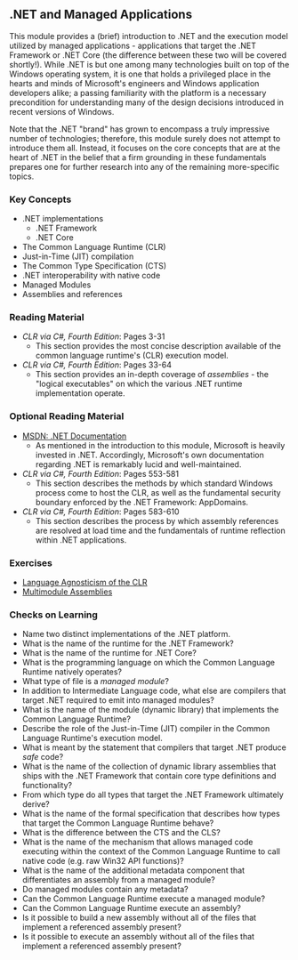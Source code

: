 ## .NET and Managed Applications

This module provides a (brief) introduction to .NET and the execution model utilized by managed applications - applications that target the .NET Framework or .NET Core (the difference between these two will be covered shortly!). While .NET is but one among many technologies built on top of the Windows operating system, it is one that holds a privileged place in the hearts and minds of Microsoft's engineers and Windows application developers alike; a passing familiarity with the platform is a necessary precondition for understanding many of the design decisions introduced in recent versions of Windows.

Note that the .NET "brand" has grown to encompass a truly impressive number of technologies; therefore, this module surely does not attempt to introduce them all. Instead, it focuses on the core concepts that are at the heart of .NET in the belief that a firm grounding in these fundamentals prepares one for further research into any of the remaining more-specific topics.

### Key Concepts

- .NET implementations
    - .NET Framework
    - .NET Core
- The Common Language Runtime (CLR)
- Just-in-Time (JIT) compilation
- The Common Type Specification (CTS)
- .NET interoperability with native code
- Managed Modules
- Assemblies and references

### Reading Material

- _CLR via C#, Fourth Edition_: Pages 3-31
    - This section provides the most concise description available of the common language runtime's (CLR) execution model.
- _CLR via C#, Fourth Edition_: Pages 33-64
    - This section provides an in-depth coverage of _assemblies_ - the "logical executables" on which the various .NET runtime implementation operate.

### Optional Reading Material

- [MSDN: .NET Documentation](https://docs.microsoft.com/en-us/dotnet/standard/)
    - As mentioned in the introduction to this module, Microsoft is heavily invested in .NET. Accordingly, Microsoft's own documentation regarding .NET is remarkably lucid and well-maintained.
- _CLR via C#, Fourth Edition_: Pages 553-581
    - This section describes the methods by which standard Windows process come to host the CLR, as well as the fundamental security boundary enforced by the .NET Framework: AppDomains.
- _CLR via C#, Fourth Edition_: Pages 583-610
    - This section describes the process by which assembly references are resolved at load time and the fundamentals of runtime reflection within .NET applications.

### Exercises

- [Language Agnosticism of the CLR](./multilingual-assemblies)
- [Multimodule Assemblies](./multimodule-assemblies)

### Checks on Learning

- Name two distinct implementations of the .NET platform.
- What is the name of the runtime for the .NET Framework?
- What is the name of the runtime for .NET Core?
- What is the programming language on which the Common Language Runtime natively operates?
- What type of file is a _managed module_?
- In addition to Intermediate Language code, what else are compilers that target .NET required to emit into managed modules?
- What is the name of the module (dynamic library) that implements the Common Language Runtime?
- Describe the role of the Just-in-Time (JIT) compiler in the Common Language Runtime's execution model.
- What is meant by the statement that compilers that target .NET produce _safe_ code?
- What is the name of the collection of dynamic library assemblies that ships with the .NET Framework that contain core type definitions and functionality?
- From which type do all types that target the .NET Framework ultimately derive?
- What is the name of the formal specification that describes how types that target the Common Language Runtime behave?
- What is the difference between the CTS and the CLS?
- What is the name of the mechanism that allows managed code executing within the context of the Common Language Runtime to call native code (e.g. raw Win32 API functions)?
- What is the name of the additional metadata component that differentiates an assembly from a managed module?
- Do managed modules contain any metadata?
- Can the Common Language Runtime execute a managed module?
- Can the Common Language Runtime execute an assembly?
- Is it possible to build a new assembly without all of the files that implement a referenced assembly present?
- Is it possible to execute an assembly without all of the files that implement a referenced assembly present?